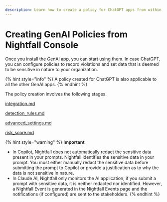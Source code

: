 ```yaml
---
description: Learn how to create a policy for ChatGPT apps from within Nightfall.
---
```


# Creating GenAI Policies from Nightfall Console

Once you install the GenAI app, you can start using them. In case ChatGPT, you can configure policies to record violations and set data that is deemed to be sensitive in nature to your organization.

{% hint style="info" %}
A policy created for ChatGPT is also applicable to all the other GenAI apps.&#x20;
{% endhint %}

The policy creation involves the following stages.

[integration.md](integration.md "mention")

[detection\_rules.md](detection_rules.md "mention")

[advanced\_settings.md](advanced_settings.md "mention")

[risk\_score.md](risk_score.md "mention")

{% hint style="warning" %}
**Important**

* In Copilot, Nightfall does not automatically redact the sensitive data present in your prompts. Nightfall identifies the sensitive data in your prompt. You must either manually redact the sensitive data before submitting the prompt to Copilot or provide a justification as to why the data is not sensitive in nature.
* In Claude AI, Nightfall only monitors the AI application; if you submit a prompt with sensitive data, it is neither redacted nor identified. However, a Nightfall Event is generated in the Nightfall Events page and the notifications (if configured) are sent to the stakeholders.   &#x20;
{% endhint %}

